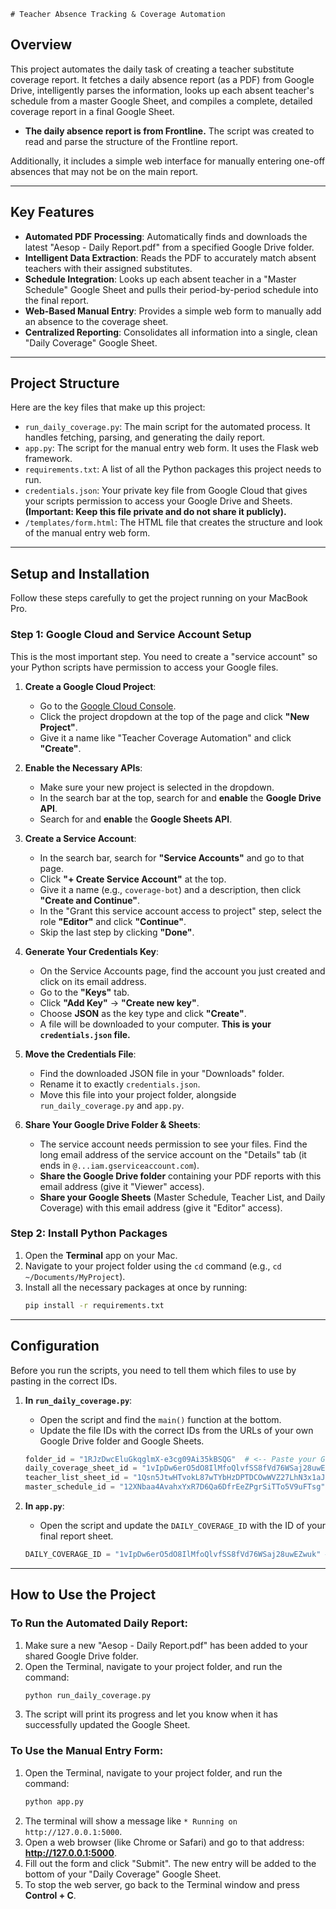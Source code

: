    # Teacher Absence Tracking & Coverage Automation

## Overview

This project automates the daily task of creating a teacher substitute coverage report. It fetches a daily absence report (as a PDF) from Google Drive, intelligently parses the information, looks up each absent teacher's schedule from a master Google Sheet, and compiles a complete, detailed coverage report in a final Google Sheet.

* **The daily absence report is from Frontline.**  The script was created to read and parse the structure of the Frontline report.  

Additionally, it includes a simple web interface for manually entering one-off absences that may not be on the main report.

---

## Key Features

* **Automated PDF Processing**: Automatically finds and downloads the latest "Aesop - Daily Report.pdf" from a specified Google Drive folder.
* **Intelligent Data Extraction**: Reads the PDF to accurately match absent teachers with their assigned substitutes.
* **Schedule Integration**: Looks up each absent teacher in a "Master Schedule" Google Sheet and pulls their period-by-period schedule into the final report.
* **Web-Based Manual Entry**: Provides a simple web form to manually add an absence to the coverage sheet.
* **Centralized Reporting**: Consolidates all information into a single, clean "Daily Coverage" Google Sheet.

---

## Project Structure

Here are the key files that make up this project:

* `run_daily_coverage.py`: The main script for the automated process. It handles fetching, parsing, and generating the daily report.
* `app.py`: The script for the manual entry web form. It uses the Flask web framework.
* `requirements.txt`: A list of all the Python packages this project needs to run.
* `credentials.json`: Your private key file from Google Cloud that gives your scripts permission to access your Google Drive and Sheets. **(Important: Keep this file private and do not share it publicly).**
* `/templates/form.html`: The HTML file that creates the structure and look of the manual entry web form.

---

## Setup and Installation

Follow these steps carefully to get the project running on your MacBook Pro.

### Step 1: Google Cloud and Service Account Setup

This is the most important step. You need to create a "service account" so your Python scripts have permission to access your Google files.

1.  **Create a Google Cloud Project**:
    * Go to the [Google Cloud Console](https://console.cloud.google.com/).
    * Click the project dropdown at the top of the page and click **"New Project"**.
    * Give it a name like "Teacher Coverage Automation" and click **"Create"**.

2.  **Enable the Necessary APIs**:
    * Make sure your new project is selected in the dropdown.
    * In the search bar at the top, search for and **enable** the **Google Drive API**.
    * Search for and **enable** the **Google Sheets API**.

3.  **Create a Service Account**:
    * In the search bar, search for **"Service Accounts"** and go to that page.
    * Click **"+ Create Service Account"** at the top.
    * Give it a name (e.g., `coverage-bot`) and a description, then click **"Create and Continue"**.
    * In the "Grant this service account access to project" step, select the role **"Editor"** and click **"Continue"**.
    * Skip the last step by clicking **"Done"**.

4.  **Generate Your Credentials Key**:
    * On the Service Accounts page, find the account you just created and click on its email address.
    * Go to the **"Keys"** tab.
    * Click **"Add Key"** -> **"Create new key"**.
    * Choose **JSON** as the key type and click **"Create"**.
    * A file will be downloaded to your computer. **This is your `credentials.json` file.**

5.  **Move the Credentials File**:
    * Find the downloaded JSON file in your "Downloads" folder.
    * Rename it to exactly `credentials.json`.
    * Move this file into your project folder, alongside `run_daily_coverage.py` and `app.py`.

6.  **Share Your Google Drive Folder & Sheets**:
    * The service account needs permission to see your files. Find the long email address of the service account on the "Details" tab (it ends in `@...iam.gserviceaccount.com`).
    * **Share the Google Drive folder** containing your PDF reports with this email address (give it "Viewer" access).
    * **Share your Google Sheets** (Master Schedule, Teacher List, and Daily Coverage) with this email address (give it "Editor" access).

### Step 2: Install Python Packages

1.  Open the **Terminal** app on your Mac.
2.  Navigate to your project folder using the `cd` command (e.g., `cd ~/Documents/MyProject`).
3.  Install all the necessary packages at once by running:
    ```bash
    pip install -r requirements.txt
    ```

---

## Configuration

Before you run the scripts, you need to tell them which files to use by pasting in the correct IDs.

1.  **In `run_daily_coverage.py`**:
    * Open the script and find the `main()` function at the bottom.
    * Update the file IDs with the correct IDs from the URLs of your own Google Drive folder and Google Sheets.
    ```python
    folder_id = "1RJzDwcEluGkqglmX-e3cg09Ai35kBSQG"  # <-- Paste your Google Drive Folder ID here
    daily_coverage_sheet_id = "1vIpDw6erO5dO8IlMfoQlvfSS8fVd76WSaj28uwEZwuk" # <-- Your final report sheet
    teacher_list_sheet_id = "1Qsn5JtwHTvokL87wTYbHzDPTDCOwWVZ27LhN3x1aJMo" # <-- Your teacher list sheet
    master_schedule_id = "12XNbaa4AvahxYxR7D6Qa6DfrEeZPgrSiTTo5V9uFTsg" # <-- Your master schedule sheet
    ```

2.  **In `app.py`**:
    * Open the script and update the `DAILY_COVERAGE_ID` with the ID of your final report sheet.
    ```python
    DAILY_COVERAGE_ID = "1vIpDw6erO5dO8IlMfoQlvfSS8fVd76WSaj28uwEZwuk" # <-- Paste your final report Sheet ID here
    ```

---

## How to Use the Project

### To Run the Automated Daily Report:

1.  Make sure a new "Aesop - Daily Report.pdf" has been added to your shared Google Drive folder.
2.  Open the Terminal, navigate to your project folder, and run the command:
    ```bash
    python run_daily_coverage.py
    ```
3.  The script will print its progress and let you know when it has successfully updated the Google Sheet.

### To Use the Manual Entry Form:

1.  Open the Terminal, navigate to your project folder, and run the command:
    ```bash
    python app.py
    ```
2.  The terminal will show a message like `* Running on http://127.0.0.1:5000`.
3.  Open a web browser (like Chrome or Safari) and go to that address: **http://127.0.0.1:5000**.
4.  Fill out the form and click "Submit". The new entry will be added to the bottom of your "Daily Coverage" Google Sheet.
5.  To stop the web server, go back to the Terminal window and press **Control + C**.
